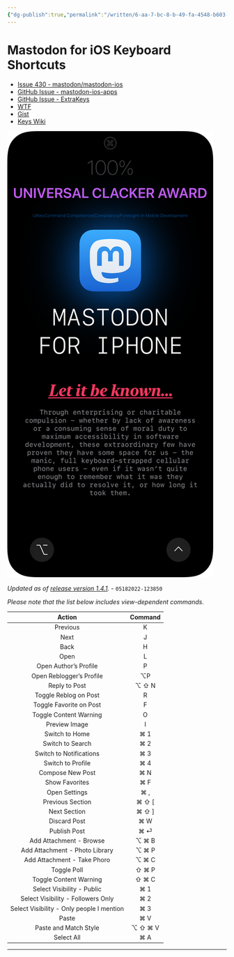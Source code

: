 ```yaml
---
{"dg-publish":true,"permalink":"/written/6-aa-7-bc-8-b-49-fa-4548-b603-0-dc-31-c5-a15-d4/","dgHomeLink":true,"dgPassFrontmatter":false}
---
```


# Mastodon for iOS Keyboard Shortcuts
- [Issue 430 - mastodon/mastodon-ios](https://github.com/mastodon/mastodon-ios/pull/430)
- [GitHub Issue - mastodon-ios-apps](https://github.com/extratone/mastodon-ios-apps/issues/3)
- [GitHub Issue - ExtraKeys](https://github.com/ExtraKeys/keys/issues/56)
- [WTF](https://davidblue.wtf/drafts/6AA7BC8B-49FA-4548-B603-0DC31C5A15D4.html)
- [Gist](https://gist.github.com/extratone/6d28fb175af592e9135955b0ff2ba576)
- [Keys Wiki](https://github.com/ExtraKeys/keys/wiki/Mastodon-for-iPhone-Keyboard-Shortcuts)

![Mastodon Universal Clacker Award](https://github.com/extratone/upgit/blob/main/images/954E27CC-F768-45A3-AE74-336A39B60C30.PNG?raw=true)

*Updated as of [release version 1.4.1](https://github.com/mastodon/mastodon-ios/commit/e4c38c70e29ea873b77312436845ddd7fc0ca7dd).* - `05182022-123850`

*Please note that the list below includes view-dependent commands.*

| **Action**                                    | **Command** |
|:-----------------------------------------:|:-------:|
| Previous                                  | K       |
| Next                                      | J       |
| Back                                      | H       |
| Open                                      | L       |
| Open Author’s Profile                     | P       |
| Open Reblogger’s Profile                  | ⌥P      |
| Reply to Post                             | ⌥ ⇧ N   |
| Toggle Reblog on Post                     | R       |
| Toggle Favorite on Post                   | F       |
| Toggle Content Warning                    | O       |
| Preview Image                             | I       |
| Switch to Home                            | ⌘ 1     |
| Switch to Search                          | ⌘ 2     |
| Switch to Notifications                   | ⌘ 3     |
| Switch to Profile                         | ⌘ 4     |
| Compose New Post                          | ⌘ N     |
| Show Favorites                            | ⌘ F     |
| Open Settings                             | ⌘ ,     |
| Previous Section                          | ⌘ ⇧ [   |
| Next Section                              | ⌘ ⇧ ]   |
| Discard Post                              | ⌘ W     |
| Publish Post                              | ⌘ ⏎     |
| Add Attachment - Browse                   | ⌥ ⌘ B   |
| Add Attachment - Photo Library            | ⌥ ⌘ P   |
| Add Attachment - Take Phoro               | ⌥ ⌘ C   |
| Toggle Poll                               | ⇧ ⌘ P   |
| Toggle Content Warning                    | ⇧ ⌘ C   |
| Select Visibility - Public                | ⌘ 1     |
| Select Visibility - Followers Only        | ⌘ 2     |
| Select Visibility - Only people I mention | ⌘ 3     |
| Paste                                     | ⌘ V     |
| Paste and Match Style                     | ⌥ ⇧ ⌘ V |
| Select All                                | ⌘ A     |

---

<script src="https://gist.github.com/extratone/6d28fb175af592e9135955b0ff2ba576.js"></script>